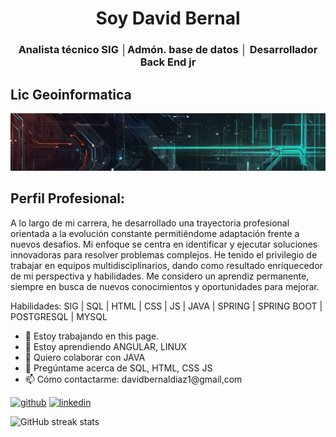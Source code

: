 <h1 align= "center" >  Soy David Bernal </h1>
<h3 align= "center" >  Analista técnico SIG │Admón. base de datos │ Desarrollador Back End jr </h3>

## Lic Geoinformatica


![Analista técnico SIG │Admón. base de datos │ Desarrollador Back End jr](https://github.com/davidber0102/davidber0102/blob/main/ai-generated-8782744_1920e.jpg) <br>


## Perfil Profesional: 

A lo largo de mi carrera, he desarrollado una trayectoria profesional orientada a la evolución constante permitiéndome adaptación frente a nuevos desafíos. Mi enfoque se centra en identificar y ejecutar soluciones innovadoras para resolver problemas complejos. He tenido el privilegio de trabajar en equipos multidisciplinarios, dando como resultado enriquecedor de mi perspectiva y habilidades. Me considero un aprendiz permanente, siempre en busca de nuevos conocimientos y oportunidades para mejorar.

Habilidades: SIG | SQL | HTML | CSS | JS | JAVA | SPRING | SPRING BOOT | POSTGRESQL | MYSQL

- 🔭 Estoy trabajando en this page. 
- 🌱 Estoy aprendiendo ANGULAR, LINUX 
- 👯 Quiero colaborar con JAVA 
- 💬 Pregúntame acerca de SQL, HTML, CSS JS 
- 📫 Cómo contactarme: davidbernaldiaz1@gmail,com 


[<img src='https://cdn.jsdelivr.net/npm/simple-icons@3.0.1/icons/github.svg' alt='github' height='40'>](https://github.com/https://github.com/davidber0102/davidber0102)  [<img src='https://cdn.jsdelivr.net/npm/simple-icons@3.0.1/icons/linkedin.svg' alt='linkedin' height='40'>](https://www.linkedin.com/in/www.linkedin.com/in/gi-david-bernal-diaz/)  

![GitHub streak stats](https://streak-stats.demolab.com/?user=https://github.com/davidber0102/davidber0102)  



<!---
davidber0102/davidber0102 is a ✨ special ✨ repository because its `README.md` (this file) appears on your GitHub profile.
You can click the Preview link to take a look at your changes.
--->
